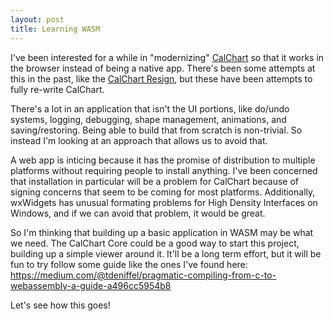 ```yaml
---
layout: post
title: Learning WASM
---
```


I've been interested for a while in "modernizing" [CalChart](https://github.com/calband/calchart) so that it works in the browser instead of being a native app.  There's been some attempts at this in the past, like the [CalChart Resign](https://github.com/calband/calchart-redesign), but these have been attempts to fully re-write CalChart.

There's a lot in an application that isn't the UI portions, like do/undo systems, logging, debugging, shape management, animations, and saving/restoring.  Being able to build that from scratch is non-trivial.  So instead I'm looking at an approach that allows us to avoid that.

A web app is inticing because it has the promise of distribution to multiple platforms without requiring people to install anything.  I've been concerned that installation in particular will be a problem for CalChart because of signing concerns that seem to be coming for most platforms.  Additionally, wxWidgets has unusual formating problems for High Density Interfaces on Windows, and if we can avoid that problem, it would be great.

So I'm thinking that building up a basic application in WASM may be what we need.  The CalChart Core could be a good way to start this project, building up a simple viewer around it.  It'll be a long term effort, but it will be fun to try follow some guide like the ones I've found here: https://medium.com/@tdeniffel/pragmatic-compiling-from-c-to-webassembly-a-guide-a496cc5954b8

Let's see how this goes!


